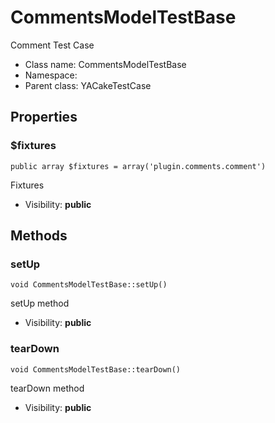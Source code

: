 CommentsModelTestBase
===============

Comment Test Case




* Class name: CommentsModelTestBase
* Namespace: 
* Parent class: YACakeTestCase





Properties
----------


### $fixtures

    public array $fixtures = array('plugin.comments.comment')

Fixtures



* Visibility: **public**


Methods
-------


### setUp

    void CommentsModelTestBase::setUp()

setUp method



* Visibility: **public**




### tearDown

    void CommentsModelTestBase::tearDown()

tearDown method



* Visibility: **public**



